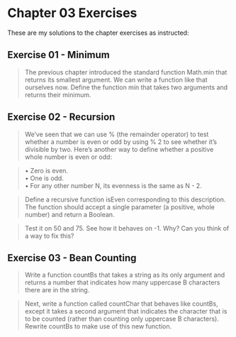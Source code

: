 # Chapter 03 Exercises

These are my solutions to the chapter exercises as instructed:

## Exercise 01 - Minimum

> The previous chapter introduced the standard function Math.min that returns its smallest argument. We can write a function like that ourselves now. Define the function min that takes two arguments and returns their minimum.

## Exercise 02 - Recursion

> We’ve seen that we can use % (the remainder operator) to test whether a number is even or odd by using % 2 to see whether it’s divisible by two. Here’s another way to define whether a positive whole number is even or odd:

> • Zero is even. <br />
> • One is odd. <br />
> • For any other number N, its evenness is the same as N - 2.

> Define a recursive function isEven corresponding to this description. The function should accept a single parameter (a positive, whole number) and return a Boolean.

> Test it on 50 and 75. See how it behaves on -1. Why? Can you think of a way to fix this?

## Exercise 03 - Bean Counting

> Write a function countBs that takes a string as its only argument and returns a number that indicates how many uppercase B characters there are in the string.

> Next, write a function called countChar that behaves like countBs, except it takes a second argument that indicates the character that is to be counted (rather than counting only uppercase B characters). Rewrite countBs to make use of this new function.